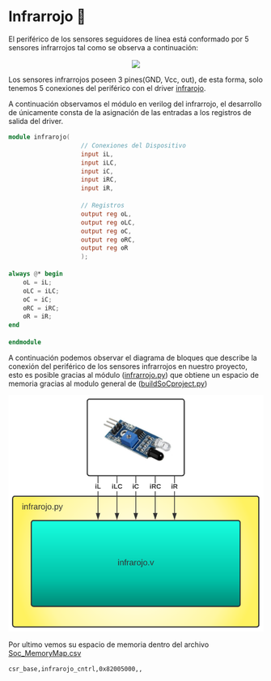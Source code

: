 # Infrarrojo 🚨
El periférico de los sensores seguidores de línea está conformado por 5 sensores infrarrojos tal como se observa a continuación:

<p align="center">
  <img src="/Imagenes/IR.jpeg" align="center">
</p>

Los sensores infrarrojos poseen 3 pines(GND, Vcc, out), de esta forma, solo tenemos 5 conexiones del periférico con el driver [infrarojo](/SoC_project/module/verilog/infrarojo/infrarojo.v).

A continuación observamos el módulo en verilog del infrarrojo, el desarrollo de únicamente consta de la asignación de las entradas a los registros de salida del driver.

```verilog
module infrarojo(   
                    // Conexiones del Dispositivo
                    input iL,
                    input iLC,
                    input iC,
                    input iRC,
                    input iR,

                    // Registros
                    output reg oL,
                    output reg oLC,
                    output reg oC,
                    output reg oRC,
                    output reg oR
                    );

always @* begin
    oL = iL;
    oLC = iLC;
    oC = iC;
    oRC = iRC;
    oR = iR;
end

endmodule
```
A continuación podemos observar el diagrama de bloques que describe la conexión del periférico de los sensores infrarrojos en nuestro proyecto, esto es posible gracias al módulo ([infrarrojo.py](/SoC_project/module/infrarojo.py)) que obtiene un espacio de memoria gracias al modulo general de ([buildSoCproject.py](/SoC_project/buildSoCproject.py))   

![Screenshot](/images/infrar_mem.png)

Por ultimo vemos su espacio de memoria dentro del archivo [Soc_MemoryMap.csv](/SoC_project/Soc_MemoryMap.csv)

```
csr_base,infrarojo_cntrl,0x82005000,,
```
